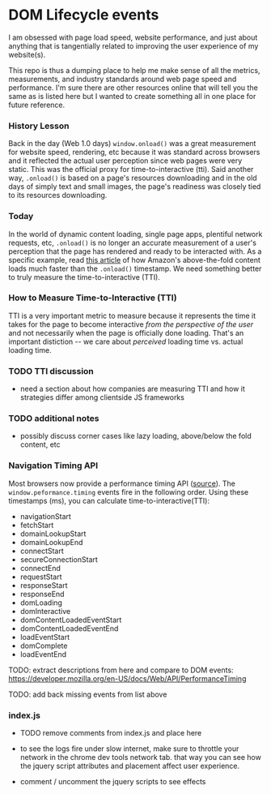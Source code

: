 # DOM Lifecycle events
I am obsessed with page load speed, website performance, and just about anything that is tangentially related to improving the user experience of my website(s).

This repo is thus a dumping place to help me make sense of all the metrics, measurements, and industry standards around web page speed and performance.  I'm sure there are other resources online that will tell you the same as is listed here but I wanted to create something all in one place for future reference.

### History Lesson
Back in the day (Web 1.0 days) `window.onload()` was a great measurement for website speed, rendering, etc because it was standard across browsers and it reflected the actual user perception since web pages were very static. This was the official proxy for time-to-interactive (tti).  Said another way, `.onload()` is based on a page's resources downloading and in the old days of simply text and small images, the page's readiness was closely tied to its resources downloading.

### Today
In the world of dynamic content loading, single page apps, plentiful network requests, etc, `.onload()` is no longer an accurate measurement of a user's perception that the page has rendered and ready to be interacted with.  As a specific example, read [this article](http://www.stevesouders.com/blog/2013/05/13/moving-beyond-window-onload/) of how Amazon's above-the-fold content loads much faster than the `.onload()` timestamp.  We need something better to truly measure the time-to-interactive (TTI).

### How to Measure Time-to-Interactive (TTI)
TTI is a very important metric to measure because it represents the time it takes for the page to become interactive _from the perspective of the user_ and not necessarily when the page is officially done loading.  That's an important distiction -- we care about _perceived_ loading time vs. actual loading time.


### TODO TTI discussion
- need a section about how companies are measuring TTI and how it strategies differ among clientside JS frameworks

### TODO additional notes
- possibly discuss corner cases like lazy loading, above/below the fold content, etc

### Navigation Timing API
Most browsers now provide a performance timing API ([source](https://developer.mozilla.org/en-US/docs/Web/API/Navigation_timing_API)).  The `window.peformance.timing` events fire in the following order.  Using these timestamps (ms), you can calculate time-to-interactive(TTI):
  - navigationStart
  - fetchStart
  - domainLookupStart
  - domainLookupEnd
  - connectStart
  - secureConnectionStart
  - connectEnd
  - requestStart
  - responseStart
  - responseEnd
  - domLoading
  - domInteractive
  - domContentLoadedEventStart
  - domContentLoadedEventEnd
  - loadEventStart
  - domComplete
  - loadEventEnd

TODO: extract descriptions from here and compare to DOM events: https://developer.mozilla.org/en-US/docs/Web/API/PerformanceTiming

TODO: add back missing events from list above

### index.js

- TODO remove comments from index.js and place here

- to see the logs fire under slow internet, make sure to throttle your network in the chrome dev tools network tab.  that way you can see how the jquery script attributes and placement affect user experience.
- comment / uncomment the jquery scripts to see effects
